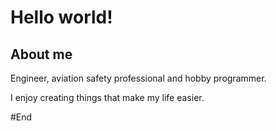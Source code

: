 # Hello world!

## About me
Engineer, aviation safety professional and hobby programmer.

I enjoy creating things that make my life easier.

#End
